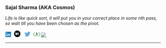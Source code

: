 ### Sajal Sharma (AKA Cosmos)
_Life is like quick sort, it will put you in your correct place in some nth pass, so wait till you have been chosen as the pivot._

<a href="https://www.linkedin.com/in/sajalsarwar/" target="_blank"><img width="20" src="https://raw.githubusercontent.com/cosmos-sajal/cosmos-sajal/master/images/linkedin.png"></a>
<a href="https://medium.com/@cosmos_sajal" target="_blank"><img width="30" src="https://raw.githubusercontent.com/cosmos-sajal/cosmos-sajal/master/images/medium.png"></a>
<a href="https://twitter.com/cosmos_sajal" target="_blank"><img width="30" src="https://raw.githubusercontent.com/cosmos-sajal/cosmos-sajal/master/images/twitter.jpg"></a>
<a href="https://www.freecodecamp.org/news/author/sajal/" target="_blank"><img width="20" src="https://raw.githubusercontent.com/cosmos-sajal/cosmos-sajal/master/images/freecodecamp.png"></a>
<a href="https://hackernoon.com/u/cosmos_sajal" target="_blank"><img width="20" src="https://www.google.com/search?q=hackernoon+logo&tbm=isch&ved=2ahUKEwivzpHr-sfqAhWk4TgGHe4XDVoQ2-cCegQIABAA&oq=hackernoon+logo&gs_lcp=CgNpbWcQAzIECCMQJzoECAAQGFDeY1jrZmDraGgAcAB4AIABlgGIAY8EkgEDMC40mAEAoAEBqgELZ3dzLXdpei1pbWc&sclient=img&ei=6CILX6-6D6TD4-EP7q-00AU&bih=1081&biw=2133#imgrc=2EFObPy5E5B4BM&imgdii=ZEbLJwq8ARSlyM"></a>


---


<!--
**cosmos-sajal/cosmos-sajal** is a ✨ _special_ ✨ repository because its `README.md` (this file) appears on your GitHub profile.

Here are some ideas to get you started:

- 🔭 I’m currently working on ...
- 🌱 I’m currently learning ...
- 👯 I’m looking to collaborate on ...
- 🤔 I’m looking for help with ...
- 💬 Ask me about ...
- 📫 How to reach me: ...
- 😄 Pronouns: ...
- ⚡ Fun fact: ...
-->
